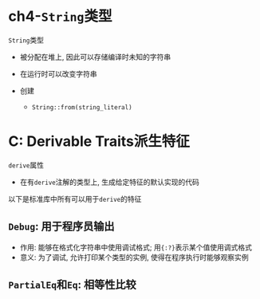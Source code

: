 # ch4-`String`类型

`String`类型

* 被分配在堆上, 因此可以存储编译时未知的字符串

* 在运行时可以改变字符串

* 创建
  * `String::from(string_literal)`
  
    

# C: Derivable Traits派生特征

`derive`属性

* 在有`derive`注解的类型上, 生成给定特征的默认实现的代码

以下是标准库中所有可以用于`derive`的特征

## `Debug`: 用于程序员输出

* 作用: 能够在格式化字符串中使用调试格式; 用`{:?}`表示某个值使用调式格式
* 意义: 为了调试, 允许打印某个类型的实例, 使得在程序执行时能够观察实例

## `PartialEq`和`Eq`: 相等性比较